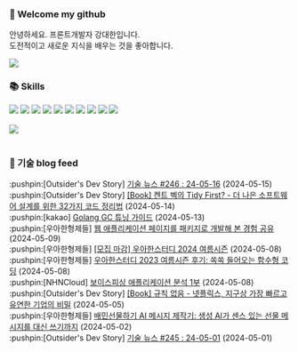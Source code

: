 ### 👋 Welcome my github

안녕하세요. 프론트개발자 강대한입니다.
<br>
도전적이고 새로운 지식을 배우는 것을 좋아합니다.

<!--
![header](https://capsule-render.vercel.app/api?type=Waving&color=auto&height=300&section=header&text=Welcome&fontAlignY=40&desc=KangDaeHan%20github%20&descSize=20&descAlignY=55&animation=fadeIn&fontSize=90)

**KangDaeHan/KangDaeHan** is a ✨ _special_ ✨ repository because its `README.md` (this file) appears on your GitHub profile.

Here are some ideas to get you started:

- 🔭 I’m currently working on ...
- 🌱 I’m currently learning ...
- 👯 I’m looking to collaborate on ...
- 🤔 I’m looking for help with ...
- 💬 Ask me about ...
- 📫 How to reach me: ...
- 😄 Pronouns: ...
- ⚡ Fun fact: ...
-->

<a href="https://twinfamily.github.io" target="_blank"><img src="https://img.shields.io/badge/Blog-121D33?style=flat-square&logo=blogger&logoColor=ffffff"/></a>

### :books: Skills
<a href="#" target="_blank"><img src="https://img.shields.io/badge/React-61DAFB?style=flat-square&logo=react&logoColor=ffffff"/></a>
<a href="#" target="_blank"><img src="https://img.shields.io/badge/Html5-E34F26?style=flat-square&logo=html5&logoColor=ffffff"/></a>
<a href="#" target="_blank"><img src="https://img.shields.io/badge/Javascript-F7DF1E?style=flat-square&logo=javascript&logoColor=ffffff"/></a>
<a href="#" target="_blank"><img src="https://img.shields.io/badge/Cssmodules-000000?style=flat-square&logo=cssmodules&logoColor=ffffff"/></a>
<a href="#" target="_blank"><img src="https://img.shields.io/badge/Node.js-339933?style=flat-square&logo=nodedotjs&logoColor=ffffff"/></a>
<a href="#" target="_blank"><img src="https://img.shields.io/badge/Typescript-3178C6?style=flat-square&logo=typescript&logoColor=ffffff"/></a>
<a href="#" target="_blank"><img src="https://img.shields.io/badge/Git-F05032?style=flat-square&logo=git&logoColor=ffffff"/></a>
<a href="#" target="_blank"><img src="https://img.shields.io/badge/Gitlab-FC6D26?style=flat-square&logo=gitlab&logoColor=ffffff"/></a>
<a href="#" target="_blank"><img src="https://img.shields.io/badge/Webpack-8DD6F9?style=flat-square&logo=webpack&logoColor=ffffff"/></a>
<a href="#" target="_blank"><img src="https://img.shields.io/badge/Vite-646CFF?style=flat-square&logo=vite&logoColor=ffffff"/></a>
<br><br>
<img src="https://github-readme-stats.vercel.app/api/top-langs/?username=KangDaeHan&layout=compact">
<br><br>
### :round_pushpin: 기술 blog feed
<!-- BLOG-POST-LIST:START --><div>:pushpin:[Outsider's Dev Story] <a target="_blank" href="https://blog.outsider.ne.kr/1722">기술 뉴스 #246 : 24-05-16</a> (2024-05-15)</div><div>:pushpin:[Outsider's Dev Story] <a target="_blank" href="https://blog.outsider.ne.kr/1721">[Book] 켄트 벡의 Tidy First? - 더 나은 소프트웨어 설계를 위한 32가지 코드 정리법</a> (2024-05-14)</div><div>:pushpin:[kakao] <a target="_blank" href="https://tech.kakao.com/2024/05/13/golang-gc-tuning-guide/">Golang GC 튜닝 가이드</a> (2024-05-13)</div><div>:pushpin:[우아한형제들] <a target="_blank" href="https://techblog.woowahan.com/16910/">웹 애플리케이션 페이지를 패키지로 개발해 본 경험 공유</a> (2024-05-09)</div><div>:pushpin:[우아한형제들] <a target="_blank" href="https://techblog.woowahan.com/17328/">[모집 마감] 우아한스터디 2024 여름시즌</a> (2024-05-08)</div><div>:pushpin:[우아한형제들] <a target="_blank" href="https://techblog.woowahan.com/15660/">우아한스터디 2023 여름시즌 후기: 쏙쏙 들어오는 함수형 코딩</a> (2024-05-08)</div><div>:pushpin:[NHNCloud] <a target="_blank" href="https://meetup.nhncloud.com/posts/381">보이스피싱 애플리케이션 분석 1부</a> (2024-05-08)</div><div>:pushpin:[Outsider's Dev Story] <a target="_blank" href="https://blog.outsider.ne.kr/1720">[Book] 규칙 없음 - 넷플릭스, 지구상 가장 빠르고 유연한 기업의 비밀</a> (2024-05-05)</div><div>:pushpin:[우아한형제들] <a target="_blank" href="https://techblog.woowahan.com/17241/">배민선물하기 AI 메시지 제작기: 생성 AI가 센스 있는 선물 메시지를 대신 쓰기까지</a> (2024-05-02)</div><div>:pushpin:[Outsider's Dev Story] <a target="_blank" href="https://blog.outsider.ne.kr/1719">기술 뉴스 #245 : 24-05-01</a> (2024-05-01)</div><!-- BLOG-POST-LIST:END -->

<!-- ![Anurag's GitHub stats](https://github-readme-stats.vercel.app/api?username=KangDaeHan&show_icons=true&theme=radical) -->
